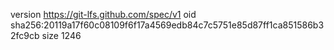 version https://git-lfs.github.com/spec/v1
oid sha256:20119a17f60c08109f6f17a4569edb84c7c5751e85d87ff1ca851586b32fc9cb
size 1246
